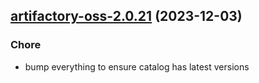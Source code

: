

## [artifactory-oss-2.0.21](https://github.com/truecharts/charts/compare/artifactory-oss-2.0.20...artifactory-oss-2.0.21) (2023-12-03)

### Chore

- bump everything to ensure catalog has latest versions
  
  